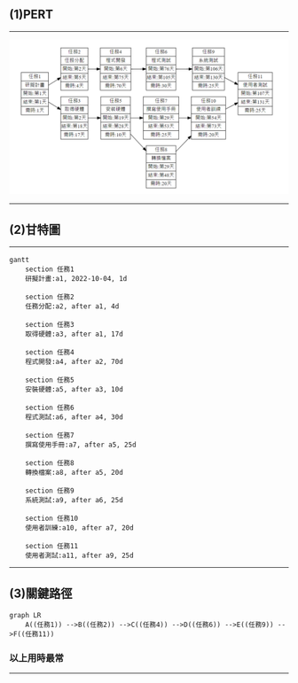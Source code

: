 ## (1)PERT
---
![PERT](HW2.png "PERT")

---
## (2)甘特圖
---
```mermaid
gantt
    section 任務1
    研擬計畫:a1, 2022-10-04, 1d
    
    section 任務2
    任務分配:a2, after a1, 4d
    
    section 任務3
    取得硬體:a3, after a1, 17d
       
    section 任務4
    程式開發:a4, after a2, 70d
    
    section 任務5
    安裝硬體:a5, after a3, 10d
      
    section 任務6
    程式測試:a6, after a4, 30d
    
    section 任務7
    撰寫使用手冊:a7, after a5, 25d
    
    section 任務8
    轉換檔案:a8, after a5, 20d
    
    section 任務9
    系統測試:a9, after a6, 25d
    
    section 任務10
    使用者訓練:a10, after a7, 20d
    
    section 任務11
    使用者測試:a11, after a9, 25d
```
---
## (3)關鍵路徑
```mermaid
graph LR
    A((任務1)) -->B((任務2)) -->C((任務4)) -->D((任務6)) -->E((任務9)) -->F((任務11))
```
### **以上用時最常**
---
